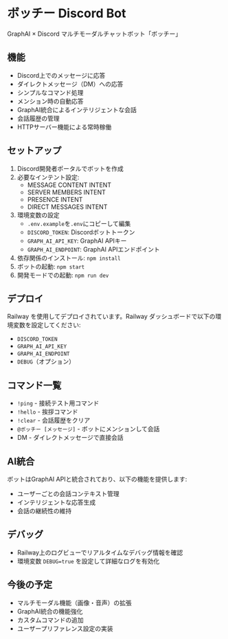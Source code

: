 # ボッチー Discord Bot

GraphAI × Discord マルチモーダルチャットボット「ボッチー」

## 機能

- Discord上でのメッセージに応答
- ダイレクトメッセージ（DM）への応答
- シンプルなコマンド処理
- メンション時の自動応答
- GraphAI統合によるインテリジェントな会話
- 会話履歴の管理
- HTTPサーバー機能による常時稼働

## セットアップ

1. Discord開発者ポータルでボットを作成
2. 必要なインテント設定:
   - MESSAGE CONTENT INTENT
   - SERVER MEMBERS INTENT
   - PRESENCE INTENT
   - DIRECT MESSAGES INTENT
3. 環境変数の設定
   - `.env.example`を`.env`にコピーして編集
   - `DISCORD_TOKEN`: Discordボットトークン
   - `GRAPH_AI_API_KEY`: GraphAI APIキー
   - `GRAPH_AI_ENDPOINT`: GraphAI APIエンドポイント
4. 依存関係のインストール: `npm install`
5. ボットの起動: `npm start`
6. 開発モードでの起動: `npm run dev`

## デプロイ

Railway を使用してデプロイされています。Railway ダッシュボードで以下の環境変数を設定してください:
- `DISCORD_TOKEN`
- `GRAPH_AI_API_KEY`
- `GRAPH_AI_ENDPOINT`
- `DEBUG`（オプション）

## コマンド一覧

- `!ping` - 接続テスト用コマンド
- `!hello` - 挨拶コマンド
- `!clear` - 会話履歴をクリア
- `@ボッチー [メッセージ]` - ボットにメンションして会話
- DM - ダイレクトメッセージで直接会話

## AI統合

ボットはGraphAI APIと統合されており、以下の機能を提供します:
- ユーザーごとの会話コンテキスト管理
- インテリジェントな応答生成
- 会話の継続性の維持

## デバッグ

- Railway上のログビューでリアルタイムなデバッグ情報を確認
- 環境変数 `DEBUG=true` を設定して詳細なログを有効化

## 今後の予定

- マルチモーダル機能（画像・音声）の拡張
- GraphAI統合の機能強化
- カスタムコマンドの追加
- ユーザープリファレンス設定の実装
